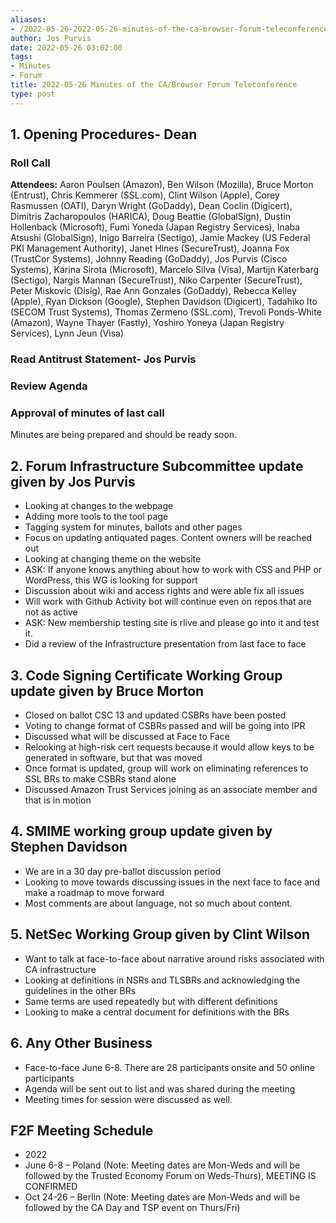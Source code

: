 ```yaml
---
aliases:
- /2022-05-26-2022-05-26-minutes-of-the-ca-browser-forum-teleconference/
author: Jos Purvis
date: 2022-05-26 03:02:00
tags:
- Minutes
- Forum
title: 2022-05-26 Minutes of the CA/Browser Forum Teleconference
type: post
---
```


## 1. Opening Procedures- Dean 

### Roll Call 

**Attendees:** Aaron Poulsen (Amazon), Ben Wilson (Mozilla), Bruce Morton (Entrust), Chris Kemmerer (SSL.com), Clint Wilson (Apple), Corey Rasmussen (OATI), Daryn Wright (GoDaddy), Dean Coclin (Digicert), Dimitris Zacharopoulos (HARICA), Doug Beattie (GlobalSign), Dustin Hollenback (Microsoft), Fumi Yoneda (Japan Registry Services), Inaba Atsushi (GlobalSign), Inigo Barreira (Sectigo), Jamie Mackey (US Federal PKI Management Authority), Janet Hines (SecureTrust), Joanna Fox (TrustCor Systems), Johnny Reading (GoDaddy), Jos Purvis (Cisco Systems), Karina Sirota (Microsoft), Marcelo Silva (Visa), Martijn Katerbarg (Sectigo), Nargis Mannan (SecureTrust), Niko Carpenter (SecureTrust), Peter Miskovic (Disig), Rae Ann Gonzales (GoDaddy), Rebecca Kelley (Apple), Ryan Dickson (Google), Stephen Davidson (Digicert), Tadahiko Ito (SECOM Trust Systems), Thomas Zermeno (SSL.com), Trevoli Ponds-White (Amazon), Wayne Thayer (Fastly), Yoshiro Yoneya (Japan Registry Services), Lynn Jeun (Visa)

### Read Antitrust Statement- Jos Purvis 

### Review Agenda 

### Approval of minutes of last call 

Minutes are being prepared and should be ready soon.

## 2. Forum Infrastructure Subcommittee update given by Jos Purvis 

- Looking at changes to the webpage
- Adding more tools to the tool page
- Tagging system for minutes, ballots and other pages
- Focus on updating antiquated pages. Content owners will be reached out
- Looking at changing theme on the website
- ASK: If anyone knows anything about how to work with CSS and PHP or WordPress, this WG is looking for support
- Discussion about wiki and access rights and were able fix all issues
- Will work with Github Activity bot will continue even on repos that are not as active
- ASK: New membership testing site is rlive and please go into it and test it.
- Did a review of the Infrastructure presentation from last face to face

## 3. Code Signing Certificate Working Group update given by Bruce Morton 

- Closed on ballot CSC 13 and updated CSBRs have been posted
- Voting to change format of CSBRs passed and will be going into IPR
- Discussed what will be discussed at Face to Face
- Relooking at high-risk cert requests because it would allow keys to be generated in software, but that was moved
- Once format is updated, group will work on eliminating references to SSL BRs to make CSBRs stand alone
- Discussed Amazon Trust Services joining as an associate member and that is in motion

## 4. SMIME working group update given by Stephen Davidson 

- We are in a 30 day pre-ballot discussion period
- Looking to move towards discussing issues in the next face to face and make a roadmap to move forward
- Most comments are about language, not so much about content.

## 5. NetSec Working Group given by Clint Wilson 

- Want to talk at face-to-face about narrative around risks associated with CA infrastructure
- Looking at definitions in NSRs and TLSBRs and acknowledging the guidelines in the other BRs
- Same terms are used repeatedly but with different definitions
- Looking to make a central document for definitions with the BRs

## 6. Any Other Business 

- Face-to-face June 6-8. There are 28 participants onsite and 50 online participants
- Agenda will be sent out to list and was shared during the meeting
- Meeting times for session were discussed as well.

## F2F Meeting Schedule 

- 2022
- June 6-8 – Poland (Note: Meeting dates are Mon-Weds and will be
  followed by the Trusted Economy Forum on Weds-Thurs), MEETING IS CONFIRMED
- Oct 24-26 – Berlin (Note: Meeting dates are Mon-Weds and will be
  followed by the CA Day and TSP event on Thurs/Fri)